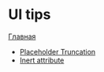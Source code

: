 # UI tips

[Главная](../README.md)

- [Placeholder Truncation](./placeholder-truncation/README.md)
- [Inert attribute](./inert-attribute/README.md)
